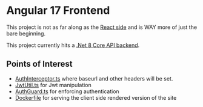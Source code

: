 # Angular 17 Frontend

This project is not as far along as the [React side](https://github.com/recordstuff/bretts-app) and is WAY more of just the bare beginning.

This project currently hits a [.Net 8 Core API backend](https://github.com/recordstuff/bretts-services).

## Points of Interest

- [AuthInterceptor.ts](https://github.com/recordstuff/bretts-angular/blob/master/src/services/AuthInterceptor.ts) where baseurl and other headers will be set.
- [JwtUtil.ts](https://github.com/recordstuff/bretts-angular/blob/master/src/services/JwtUtil.ts) for Jwt manipulation
- [AuthGuard.ts](https://github.com/recordstuff/bretts-angular/blob/master/src/components/AuthGuard.ts) for enforcing authentication
- [Dockerfile](https://github.com/recordstuff/bretts-angular/blob/master/Dockerfile) for serving the client side rendered version of the site